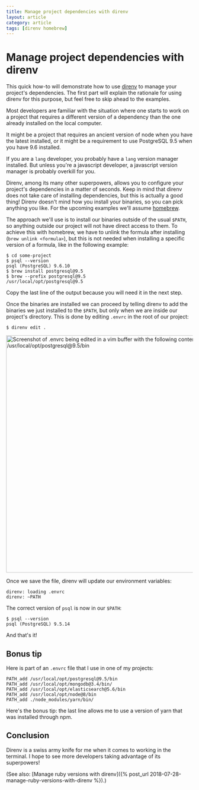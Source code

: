 ```yaml
---
title: Manage project dependencies with direnv
layout: article
category: article
tags: [direnv homebrew]
---
```


# Manage project dependencies with direnv

This quick how-to will demonstrate how to use [direnv][] to manage your
project's dependencies. The first part will explain the rationale for using
direnv for this purpose, but feel free to skip ahead to the examples.

Most developers are familiar with the situation where one starts to work on a
project that requires a different version of a dependency than the one already
installed on the local computer.

It might be a project that requires an ancient version of node when you have
the latest installed, or it might be a requirement to use PostgreSQL 9.5 when
you have 9.6 installed.

If you are a `lang` developer, you probably have a `lang` version manager
installed. But unless you're a javascript developer, a javascript version
manager is probably overkill for you.

Direnv, among its many other superpowers, allows you to configure your
project's dependencies in a matter of seconds. Keep in mind that direnv does
not take care of installing dependencies, but this is actually a good thing!
Direnv doesn't mind how you install your binaries, so you can pick anything
you like. For the upcoming examples we'll assume [homebrew][].

The approach we'll use is to install our binaries outside of the usual
`$PATH`, so anything outside our project will not have direct access to them.
To achieve this with homebrew, we have to unlink the formula after installing
(`brew unlink <formula>`), but this is not needed when installing a specific
version of a formula, like in the following example:

    $ cd some-project
    $ psql --version
    psql (PostgreSQL) 9.6.10
    $ brew install postgresql@9.5
    $ brew --prefix postgresql@9.5
    /usr/local/opt/postgresql@9.5

Copy the last line of the output because you will need it in the next step.

Once the binaries are installed we can proceed by telling direnv to add the
binaries we just installed to the `$PATH`, but only when we are inside our
project's directory. This is done by editing `.envrc` in the root of our
project:

    $ direnv edit .

<img
  alt="Screenshot of .envrc being edited in a vim buffer with the following content: PATH_add /usr/local/opt/postgresql@9.5/bin"
  src="/assets{{ page.id }}/direnv-edit.png"
  width="640">

Once we save the file, direnv will update our environment variables:

    direnv: loading .envrc
    direnv: ~PATH

The correct version of `psql` is now in our `$PATH`:

    $ psql --version
    psql (PostgreSQL) 9.5.14

And that's it!

## Bonus tip

Here is part of an `.envrc` file that I use in one of my
projects:

    PATH_add /usr/local/opt/postgresql@9.5/bin
    PATH_add /usr/local/opt/mongodb@3.4/bin/
    PATH_add /usr/local/opt/elasticsearch@5.6/bin
    PATH_add /usr/local/opt/node@8/bin
    PATH_add ./node_modules/yarn/bin/

Here's the bonus tip: the last line allows me to use a version of yarn that was installed through
npm.

## Conclusion

Direnv is a swiss army knife for me when it comes to working in the
terminal. I hope to see more developers taking advantage of its superpowers!

(See also: [Manage ruby versions with direnv]({% post_url 2018-07-28-manage-ruby-versions-with-direnv %}).)

[direnv]: https://direnv.net
[homebrew]: https://brew.sh
